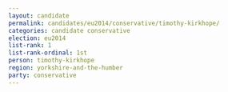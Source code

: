 ```yaml
---
layout: candidate
permalink: candidates/eu2014/conservative/timothy-kirkhope/
categories: candidate conservative
election: eu2014
list-rank: 1
list-rank-ordinal: 1st
person: timothy-kirkhope
region: yorkshire-and-the-humber
party: conservative
---
```


